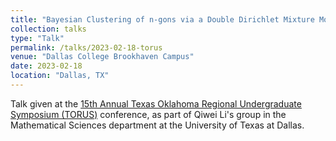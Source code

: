 ```yaml
---
title: "Bayesian Clustering of n-gons via a Double Dirichlet Mixture Model"
collection: talks
type: "Talk"
permalink: /talks/2023-02-18-torus
venue: "Dallas College Brookhaven Campus"
date: 2023-02-18
location: "Dallas, TX"
---
```


Talk given at the [15th Annual Texas Oklahoma Regional Undergraduate Symposium (TORUS)](https://www.dallascollege.edu/cd/schools/stem/events/pages/torus-conference.aspx) conference, as part of Qiwei Li&apos;s group in the Mathematical Sciences department at the University of Texas at Dallas.
